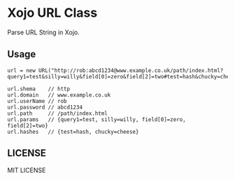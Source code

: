 # Xojo URL Class

Parse URL String in Xojo.

## Usage

```
url = new URL("http://rob:abcd1234@www.example.co.uk/path/index.html?query1=test&silly=willy&field[0]=zero&field[2]=two#test=hash&chucky=cheese")

url.shema    // http
url.domain   // www.example.co.uk
url.userName // rob
url.password // abcd1234
url.path     // /path/index.html
url.params   // {query1=test, silly=willy, field[0]=zero, field[2]=two}
url.hashes   // {test=hash, chucky=cheese}
```

## LICENSE

MIT LICENSE
